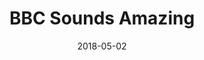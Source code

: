 ---
layout: post
title:  BBC Sounds Amazing
description: On 2 May 2018, Mariana and Gavin were invited to exhibit at the Sounds Amazing BBC Conference in London. 
date:   2018-05-02
image:  '/images/2018-05-02-sounds-amazing-bbc.jpg'
image-alt: 'The logo of BBC Sound.'
tags:   [event]
nolink: true
---